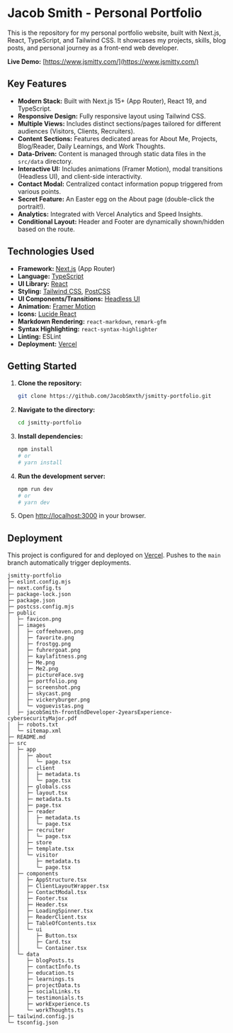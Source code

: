 # Jacob Smith - Personal Portfolio

This is the repository for my personal portfolio website, built with Next.js, React, TypeScript, and Tailwind CSS. It showcases my projects, skills, blog posts, and personal journey as a front-end web developer.

**Live Demo:** [https://www.jsmitty.com/](https://www.jsmitty.com/)

## Key Features

- **Modern Stack:** Built with Next.js 15+ (App Router), React 19, and TypeScript.
- **Responsive Design:** Fully responsive layout using Tailwind CSS.
- **Multiple Views:** Includes distinct sections/pages tailored for different audiences (Visitors, Clients, Recruiters).
- **Content Sections:** Features dedicated areas for About Me, Projects, Blog/Reader, Daily Learnings, and Work Thoughts.
- **Data-Driven:** Content is managed through static data files in the `src/data` directory.
- **Interactive UI:** Includes animations (Framer Motion), modal transitions (Headless UI), and client-side interactivity.
- **Contact Modal:** Centralized contact information popup triggered from various points.
- **Secret Feature:** An Easter egg on the About page (double-click the portrait!).
- **Analytics:** Integrated with Vercel Analytics and Speed Insights.
- **Conditional Layout:** Header and Footer are dynamically shown/hidden based on the route.

## Technologies Used

- **Framework:** [Next.js](https://nextjs.org/) (App Router)
- **Language:** [TypeScript](https://www.typescriptlang.org/)
- **UI Library:** [React](https://react.dev/)
- **Styling:** [Tailwind CSS](https://tailwindcss.com/), [PostCSS](https://postcss.org/)
- **UI Components/Transitions:** [Headless UI](https://headlessui.com/)
- **Animation:** [Framer Motion](https://www.framer.com/motion/)
- **Icons:** [Lucide React](https://lucide.dev/)
- **Markdown Rendering:** `react-markdown`, `remark-gfm`
- **Syntax Highlighting:** `react-syntax-highlighter`
- **Linting:** ESLint
- **Deployment:** [Vercel](https://vercel.com/)

## Getting Started

1.  **Clone the repository:**
    ```bash
    git clone https://github.com/JacobSmxth/jsmitty-portfolio.git
    ```
2.  **Navigate to the directory:**
    ```bash
    cd jsmitty-portfolio
    ```
3.  **Install dependencies:**
    ```bash
    npm install
    # or
    # yarn install
    ```
4.  **Run the development server:**
    ```bash
    npm run dev
    # or
    # yarn dev
    ```
5.  Open [http://localhost:3000](http://localhost:3000) in your browser.

## Deployment

This project is configured for and deployed on [Vercel](https://vercel.com/). Pushes to the `main` branch automatically trigger deployments.

```
jsmitty-portfolio
├─ eslint.config.mjs
├─ next.config.ts
├─ package-lock.json
├─ package.json
├─ postcss.config.mjs
├─ public
│  ├─ favicon.png
│  ├─ images
│  │  ├─ coffeehaven.png
│  │  ├─ favorite.png
│  │  ├─ frostgg.png
│  │  ├─ fuhrergoat.png
│  │  ├─ kaylafitness.png
│  │  ├─ Me.png
│  │  ├─ Me2.png
│  │  ├─ pictureFace.svg
│  │  ├─ portfolio.png
│  │  ├─ screenshot.png
│  │  ├─ skycast.png
│  │  ├─ vickeryburger.png
│  │  └─ voguevistas.png
│  ├─ jacobSmith-frontEndDeveloper-2yearsExperience-cybersecurityMajor.pdf
│  ├─ robots.txt
│  └─ sitemap.xml
├─ README.md
├─ src
│  ├─ app
│  │  ├─ about
│  │  │  └─ page.tsx
│  │  ├─ client
│  │  │  ├─ metadata.ts
│  │  │  └─ page.tsx
│  │  ├─ globals.css
│  │  ├─ layout.tsx
│  │  ├─ metadata.ts
│  │  ├─ page.tsx
│  │  ├─ reader
│  │  │  ├─ metadata.ts
│  │  │  └─ page.tsx
│  │  ├─ recruiter
│  │  │  └─ page.tsx
│  │  ├─ store
│  │  ├─ template.tsx
│  │  └─ visitor
│  │     ├─ metadata.ts
│  │     └─ page.tsx
│  ├─ components
│  │  ├─ AppStructure.tsx
│  │  ├─ ClientLayoutWrapper.tsx
│  │  ├─ ContactModal.tsx
│  │  ├─ Footer.tsx
│  │  ├─ Header.tsx
│  │  ├─ LoadingSpinner.tsx
│  │  ├─ ReaderClient.tsx
│  │  ├─ TableOfContents.tsx
│  │  └─ ui
│  │     ├─ Button.tsx
│  │     ├─ Card.tsx
│  │     └─ Container.tsx
│  └─ data
│     ├─ blogPosts.ts
│     ├─ contactInfo.ts
│     ├─ education.ts
│     ├─ learnings.ts
│     ├─ projectData.ts
│     ├─ socialLinks.ts
│     ├─ testimonials.ts
│     ├─ workExperience.ts
│     └─ workThoughts.ts
├─ tailwind.config.js
└─ tsconfig.json

```